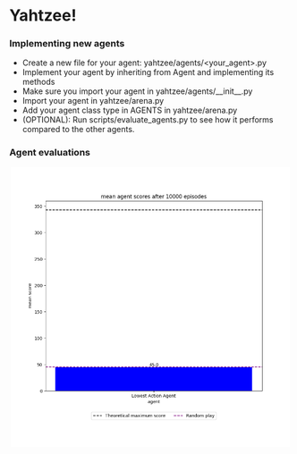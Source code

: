 # Yahtzee!

### Implementing new agents
- Create a new file for your agent: yahtzee/agents/<your_agent>.py
- Implement your agent by inheriting from Agent and implementing its methods
- Make sure you import your agent in yahtzee/agents/\_\_init\_\_.py
- Import your agent in yahtzee/arena.py
- Add your agent class type in AGENTS in yahtzee/arena.py
- (OPTIONAL): Run scripts/evaluate_agents.py to see how it performs compared to the other agents.

### Agent evaluations
<p align="center">
  <img src="./assets/agentperformances.png" width="500">
</p>
